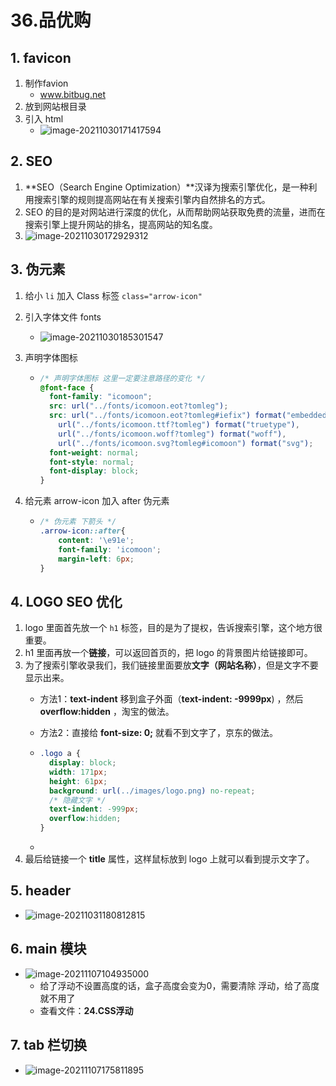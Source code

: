 # 36.品优购

## 1. favicon

1. 制作favion
   - www.bitbug.net
2. 放到网站根目录
3. 引入 html
   - ![image-20211030171417594](https://raw.githubusercontent.com/TWDH/Leetcode-From-Zero/pictures/img/image-20211030171417594.png)

## 2. SEO

1. **SEO（Search Engine Optimization）**汉译为搜索引擎优化，是一种利用搜索引擎的规则提高网站在有关搜索引擎内自然排名的方式。
2. SEO 的目的是对网站进行深度的优化，从而帮助网站获取免费的流量，进而在搜索引擎上提升网站的排名，提高网站的知名度。
3. ![image-20211030172929312](https://raw.githubusercontent.com/TWDH/Leetcode-From-Zero/pictures/img/image-20211030172929312.png)

## 3. 伪元素

1. 给小 `li` 加入 Class 标签 `class="arrow-icon"`

2. 引入字体文件 fonts

   - ![image-20211030185301547](https://raw.githubusercontent.com/TWDH/Leetcode-From-Zero/pictures/img/image-20211030185301547.png)

3. 声明字体图标

   - ```css
     /* 声明字体图标 这里一定要注意路径的变化 */
     @font-face {
       font-family: "icomoon";
       src: url("../fonts/icomoon.eot?tomleg");
       src: url("../fonts/icomoon.eot?tomleg#iefix") format("embedded-opentype"),
         url("../fonts/icomoon.ttf?tomleg") format("truetype"),
         url("../fonts/icomoon.woff?tomleg") format("woff"),
         url("../fonts/icomoon.svg?tomleg#icomoon") format("svg");
       font-weight: normal;
       font-style: normal;
       font-display: block;
     }
     ```

4. 给元素 arrow-icon 加入 after 伪元素

   - ```css
     /* 伪元素 下箭头 */
     .arrow-icon::after{
         content: '\e91e';
         font-family: 'icomoon';
         margin-left: 6px;
     }
     ```

## 4. LOGO SEO 优化

1. logo 里面首先放一个 `h1` 标签，目的是为了提权，告诉搜索引擎，这个地方很重要。
2. h1 里面再放一个**链接**，可以返回首页的，把 logo 的背景图片给链接即可。
3. 为了搜索引擎收录我们，我们链接里面要放**文字（网站名称）**，但是文字不要显示出来。
   - 方法1：**text-indent** 移到盒子外面（**text-indent: -9999px**) ，然后 **overflow:hidden** ，淘宝的做法。
   
   - 方法2：直接给 **font-size: 0;** 就看不到文字了，京东的做法。
   
   - ```css
     .logo a {
       display: block;
       width: 171px;
       height: 61px;
       background: url(../images/logo.png) no-repeat;
       /* 隐藏文字 */
       text-indent: -999px;
       overflow:hidden;
     }
     ```
   
   - 
4. 最后给链接一个 **title** 属性，这样鼠标放到 logo 上就可以看到提示文字了。

## 5. header

- ![image-20211031180812815](https://raw.githubusercontent.com/TWDH/Leetcode-From-Zero/pictures/img/image-20211031180812815.png)

## 6. main 模块

- ![image-20211107104935000](https://raw.githubusercontent.com/TWDH/Leetcode-From-Zero/pictures/img/image-20211107104935000.png)
  - 给了浮动不设置高度的话，盒子高度会变为0，需要清除 浮动，给了高度就不用了
  - 查看文件：**24.CSS浮动**

## 7. tab 栏切换

- ![image-20211107175811895](https://raw.githubusercontent.com/TWDH/Leetcode-From-Zero/pictures/img/image-20211107175811895.png)



























































